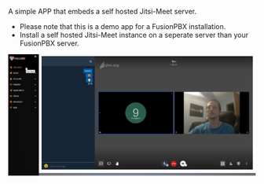 A simple APP that embeds a self hosted Jitsi-Meet server.

* Please note that this is a demo app for a FusionPBX installation.
* Install a self hosted Jitsi-Meet instance on a seperate server than your FusionPBX server.


![JitsiMeet](img/fusionpbx_jitsimeet_app_demo.jpg)   

